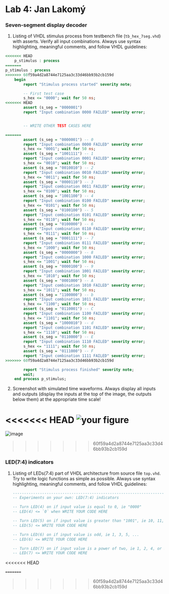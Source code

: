 
# Lab 4: Jan Lakomý

### Seven-segment display decoder

1. Listing of VHDL stimulus process from testbench file (`tb_hex_7seg.vhd`) with asserts. Verify all input combinations. Always use syntax highlighting, meaningful comments, and follow VHDL guidelines:

```vhdl
<<<<<<< HEAD
    p_stimulus : process
=======
p_stimulus : process
>>>>>>> 60f59a4d2a8744e7125aa3c33d46bb93b2cb159d
    begin
        report "Stimulus process started" severity note;

        -- First test case
        s_hex <= "0000"; wait for 50 ns;
<<<<<<< HEAD
        assert (s_seg = "0000001")
        report "Input combination 0000 FAILED" severity error;


        -- WRITE OTHER TEST CASES HERE

=======
        assert (s_seg = "0000001") -- 0
        report "Input combination 0000 FAILED" severity error
        s_hex <= "0001"; wait for 50 ns;
        assert (s_seg = "1001111") -- 1
        report "Input combination 0001 FAILED" severity error;
        s_hex <= "0010"; wait for 50 ns;
        assert (s_seg = "0010010") -- 2
        report "Input combination 0010 FAILED" severity error;
        s_hex <= "0011"; wait for 50 ns;
        assert (s_seg = "0000110") -- 3
        report "Input combination 0011 FAILED" severity error; 
        s_hex <= "0100"; wait for 50 ns;
        assert (s_seg = "1001100") -- 4
        report "Input combination 0100 FAILED" severity error;
        s_hex <= "0101"; wait for 50 ns;
        assert (s_seg = "0100100") -- 5
        report "Input combination 0101 FAILED" severity error;
        s_hex <= "0110"; wait for 50 ns;
        assert (s_seg = "0100000") -- 6
        report "Input combination 0110 FAILED" severity error;
        s_hex <= "0111"; wait for 50 ns;
        assert (s_seg = "0001111") -- 7
        report "Input combination 0111 FAILED" severity error; 
        s_hex <= "1000"; wait for 50 ns;
        assert (s_seg = "0000000") -- 8
        report "Input combination 1000 FAILED" severity error; 
        s_hex <= "1001"; wait for 50 ns;
        assert (s_seg = "0000100") -- 9
        report "Input combination 1001 FAILED" severity error;
        s_hex <= "1010"; wait for 50 ns;
        assert (s_seg = "0001000") -- A
        report "Input combination 1010 FAILED" severity error; 
        s_hex <= "1011"; wait for 50 ns;
        assert (s_seg = "1100000") -- b
        report "Input combination 1011 FAILED" severity error; 
        s_hex <= "1100"; wait for 50 ns;
        assert (s_seg = "0110001") -- C
        report "Input combination 1100 FAILED" severity error; 
        s_hex <= "1101"; wait for 50 ns;
        assert (s_seg = "1000010") -- d
        report "Input combination 1101 FAILED" severity error; 
        s_hex <= "1110"; wait for 50 ns;
        assert (s_seg = "0110000") -- E
        report "Input combination 1110 FAILED" severity error;
        s_hex <= "1111"; wait for 50 ns;
        assert (s_seg = "0111000") -- F
        report "Input combination 1111 FAILED" severity error;
>>>>>>> 60f59a4d2a8744e7125aa3c33d46bb93b2cb159d

        report "Stimulus process finished" severity note;
        wait;
    end process p_stimulus;
```

2. Screenshot with simulated time waveforms. Always display all inputs and outputs (display the inputs at the top of the image, the outputs below them) at the appropriate time scale!

<<<<<<< HEAD
   ![your figure]()
=======
   ![image](https://user-images.githubusercontent.com/99681304/157415283-5b5f3b42-e11a-4edf-b7d6-ae8a1bb4ade3.png)
>>>>>>> 60f59a4d2a8744e7125aa3c33d46bb93b2cb159d

### LED(7:4) indicators

1. Listing of LEDs(7:4) part of VHDL architecture from source file `top.vhd`. Try to write logic functions as simple as possible. Always use syntax highlighting, meaningful comments, and follow VHDL guidelines:

   ```vhdl
   --------------------------------------------------------------------
   -- Experiments on your own: LED(7:4) indicators

   -- Turn LED(4) on if input value is equal to 0, ie "0000"
   -- LED(4) <= `0` when WRITE YOUR CODE HERE

   -- Turn LED(5) on if input value is greater than "1001", ie 10, 11, 12, ...
   -- LED(5) <= WRITE YOUR CODE HERE

   -- Turn LED(6) on if input value is odd, ie 1, 3, 5, ...
   -- LED(6) <= WRITE YOUR CODE HERE

   -- Turn LED(7) on if input value is a power of two, ie 1, 2, 4, or 8
   -- LED(7) <= WRITE YOUR CODE HERE
<<<<<<< HEAD
   ```
=======
   ```
>>>>>>> 60f59a4d2a8744e7125aa3c33d46bb93b2cb159d
